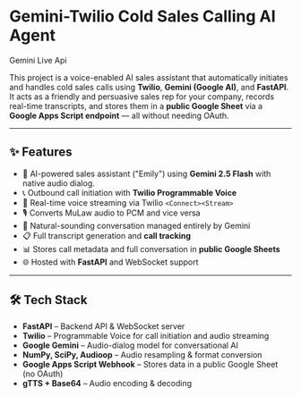 # Gemini-Twilio Cold Sales Calling AI Agent

Gemini Live Api

This project is a voice-enabled AI sales assistant that automatically initiates and handles cold sales calls using **Twilio**, **Gemini (Google AI)**, and **FastAPI**. It acts as a friendly and persuasive sales rep for your company, records real-time transcripts, and stores them in a **public Google Sheet** via a **Google Apps Script endpoint** — all without needing OAuth.

---

## ✨ Features

- 🤖 AI-powered sales assistant ("Emily") using **Gemini 2.5 Flash** with native audio dialog.
- 📞 Outbound call initiation with **Twilio Programmable Voice**
- 🔁 Real-time voice streaming via Twilio `<Connect><Stream>`
- 🎙️ Converts MuLaw audio to PCM and vice versa
- 🧠 Natural-sounding conversation managed entirely by Gemini
- 📋 Full transcript generation and **call tracking**
- 📊 Stores call metadata and full conversation in **public Google Sheets**
- 🌐 Hosted with **FastAPI** and WebSocket support

---

## 🛠️ Tech Stack

- **FastAPI** – Backend API & WebSocket server
- **Twilio** – Programmable Voice for call initiation and audio streaming
- **Google Gemini** – Audio-dialog model for conversational AI
- **NumPy, SciPy, Audioop** – Audio resampling & format conversion
- **Google Apps Script Webhook** – Stores data in a public Google Sheet (no OAuth)
- **gTTS + Base64** – Audio encoding & decoding
